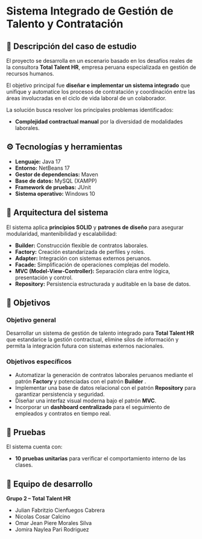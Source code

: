 # Sistema Integrado de Gestión de Talento y Contratación

## 🧩 Descripción del caso de estudio

El proyecto se desarrolla en un escenario basado en los desafíos reales de la consultora **Total Talent HR**, empresa peruana especializada en gestión de recursos humanos.

El objetivo principal fue **diseñar e implementar un sistema integrado** que unifique y automatice los procesos de contratación y coordinación entre las áreas involucradas en el ciclo de vida laboral de un colaborador.

La solución busca resolver los principales problemas identificados:

- **Complejidad contractual manual** por la diversidad de modalidades laborales.

## ⚙️ Tecnologías y herramientas

- **Lenguaje:** Java 17
- **Entorno:** NetBeans 17
- **Gestor de dependencias:** Maven
- **Base de datos:** MySQL (XAMPP)
- **Framework de pruebas:** JUnit
- **Sistema operativo:** Windows 10

## 🧱 Arquitectura del sistema

El sistema aplica **principios SOLID** y **patrones de diseño** para asegurar modularidad, mantenibilidad y escalabilidad:

- **Builder:** Construcción flexible de contratos laborales.
- **Factory:** Creación estandarizada de perfiles y roles.
- **Adapter:** Integración con sistemas externos peruanos.
- **Facade:** Simplificación de operaciones complejas del modelo.
- **MVC (Model-View-Controller):** Separación clara entre lógica, presentación y control.
- **Repository:** Persistencia estructurada y auditable en la base de datos.

## 🎯 Objetivos

### Objetivo general

Desarrollar un sistema de gestión de talento integrado para **Total Talent HR** que estandarice la gestión contractual, elimine silos de información y permita la integración futura con sistemas externos nacionales.

### Objetivos específicos

- Automatizar la generación de contratos laborales peruanos mediante el patrón **Factory** y potenciadas con el patrón **Builder** .
- Implementar una base de datos relacional con el patrón **Repository** para garantizar persistencia y seguridad.
- Diseñar una interfaz visual moderna bajo el patrón **MVC**.
- Incorporar un **dashboard centralizado** para el seguimiento de empleados y contratos en tiempo real.

## 🧪 Pruebas

El sistema cuenta con:

- **10 pruebas unitarias** para verificar el comportamiento interno de las clases.

## 👥 Equipo de desarrollo

**Grupo 2 – Total Talent HR**

- Julian Fabritzio Cienfuegos Cabrera
- Nicolas Cosar Calcino
- Omar Jean Piere Morales Silva
- Jomira Naylea Pari Rodriguez
